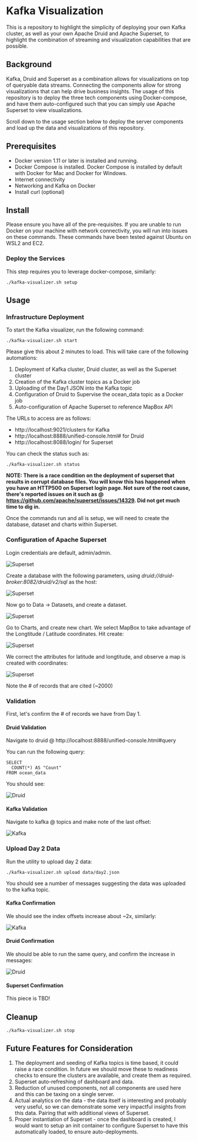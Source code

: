 # Kafka Visualization

This is a repository to highlight the simplicity of deploying your own Kafka cluster, as well as your own Apache Druid and Apache Superset, to highlight the combination of streaming and visualization capabilities that are possible.

## Background

Kafka, Druid and Superset as a combination allows for visualizations on top of queryable data streams. Connecting the components allow for strong visualizations that can help drive business insights. The usage of this repository is to deploy the three tech components using Docker-compose, and have them auto-configured such that you can simply use Apache Superset to view visualizations.

Scroll down to the usage section below to deploy the server components and load up the data and visualizations of this repository.

## Prerequisites

* Docker version 1.11 or later is installed and running.
* Docker Compose is installed. Docker Compose is installed by default with Docker for Mac and Docker for Windows.
* Internet connectivity
* Networking and Kafka on Docker
* Install curl (optional)

## Install

Please ensure you have all of the pre-requisites. If you are unable to run Docker on your machine with network connectivity, you will run into issues on these commands. These commands have been tested against Ubuntu on WSL2 and EC2.

### Deploy the Services

This step requires you to leverage docker-compose, similarly:

```
./kafka-visualizer.sh setup
```

## Usage

### Infrastructure Deployment

To start the Kafka visualizer, run the following command:

```
./kafka-visualizer.sh start
```

Please give this about 2 minutes to load. This will take care of the following automations:

1. Deployment of Kafka cluster, Druid cluster, as well as the Superset cluster
2. Creation of the Kafka cluster topics as a Docker job
3. Uploading of the Day1 JSON into the Kafka topic
4. Configuration of Druid to Supervise the ocean_data topic as a Docker job
5. Auto-configuration of Apache Superset to reference MapBox API

The URLs to access are as follows:

* http://localhost:9021/clusters for Kafka
* http://localhost:8888/unified-console.html# for Druid
* http://localhost:8088/login/ for Superset

You can check the status such as:

```
./kafka-visualizer.sh status
```

**NOTE: There is a race condition on the deployment of superset that results in corrupt database files. You will know this has happened when you have an HTTP500 on Superset login page. Not sure of the root cause, there's reported issues on it such as @ https://github.com/apache/superset/issues/14329. Did not get much time to dig in.**

Once the commands run and all is setup, we will need to create the database, dataset and charts within Superset.

### Configuration of Apache Superset

Login credentials are default, admin/admin. 

![Superset](img/superset-1.png)

Create a database with the following parameters, using *druid://druid-broker:8082/druid/v2/sql* as the host:

![Superset](img/superset-2.png)

Now go to Data -> Datasets, and create a dataset.

![Superset](img/superset-3.png)

Go to Charts, and create new chart. We select MapBox to take advantage of the Longtitude / Latitude coordinates. Hit create:

![Superset](img/superset-4.png)

We correct the attributes for latitude and longtitude, and observe a map is created with coordinates:

![Superset](img/superset-5.png)

Note the # of records that are cited (~2000)

### Validation

First, let's confirm the # of records we have from Day 1.

#### Druid Validation

Navigate to druid @ http://localhost:8888/unified-console.html#query

You can run the following query:

```
SELECT
  COUNT(*) AS "Count"
FROM ocean_data
```

You should see:

![Druid](img/validation-druid.png)

#### Kafka Validation

Navigate to kafka @ topics and make note of the last offset:

![Kafka](img/validation-kafka.png)

### Upload Day 2 Data

Run the utility to upload day 2 data:

```
./kafka-visualizer.sh upload data/day2.json
```

You should see a number of messages suggesting the data was uploaded to the kafka topic.

#### Kafka Confirmation

We should see the index offsets increase about ~2x, similarly:

![Kafka](img/confirmation-kafka.png)

#### Druid Confirmation

We should be able to run the same query, and confirm the increase in messages:

![Druid](img/confirmation-druid.png)

#### Superset Confirmation

This piece is TBD!

## Cleanup

```
./kafka-visualizer.sh stop
```

## Future Features for Consideration

1. The deployment and seeding of Kafka topics is time based, it could raise a race condition. In future we should move these to readiness checks to ensure the clusters are available, and create them as required.
2. Superset auto-refreshing of dashboard and data.
3. Reduction of unused components, not all components are used here and this can be taxing on a single server.
4. Actual analytics on the data - the data itself is interesting and probably very useful, so we can demonstrate some very impactful insights from this data. Pairing that with additional views of Superset.
5. Proper instantiation of Superset - once the dashboard is created, I would want to setup an init container to configure Superset to have this automatically loaded, to ensure auto-deployments.